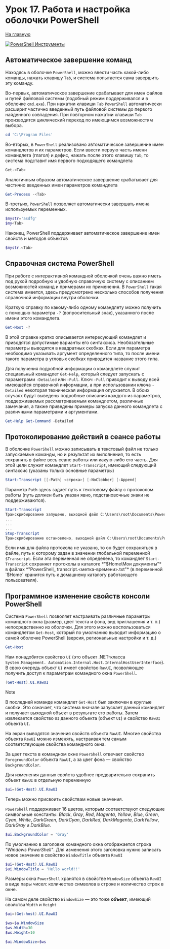 # Урок 17. Работа и настройка оболочки PowerShell

[На главную](/mdk0401.github.io)

[![PowerShell Инструменты](https://img.youtube.com/vi/Mmg6HJgkcCI/hqdefault.jpg)](https://www.youtube.com/watch?v=Mmg6HJgkcCI)

## Автоматическое завершение команд 
Находясь в оболочке `PowerShell`, можно ввести часть какой-либо команды, нажать клавишу `Tab`, и система попытается сама завершить эту команду. 

Во-первых, автоматическое завершение срабатывает для имен файлов и путей файловой системы (подобный режим поддерживался и в оболочке `cmd.exe`). При нажатии клавиши `Tab` `PowerShell` автоматически расширит частично введенный путь файловой системы до первого найденного совпадения. При повторном нажатии клавиши `Tab` производится циклический переход по имеющимся возможностям выбора. 

```powershell
cd 'C:\Program Files'
```

Во-вторых, в `PowerShell` реализовано автоматическое завершение имен командлетов и их параметров. Если ввести первую часть имени командлета (глагол) и дефис, нажать после этого клавишу `Tab`, то система подставит имя первого подходящего командлета 

```powershell
Get-<Tab>
```

Аналогичным образом автоматическое завершение срабатывает для частично введенных имен параметров командлета

```powershell
Get-Process -<Tab>
```

В-третьих, `PowerShell` позволяет автоматически завершать имена используемых переменных. 

```powershell
$mystr='asdfg'
$my<Tab>
```

Наконец, PowerShell поддерживает автоматическое завершение имен свойств и методов объектов

```powershell
$mystr.<Tab>
```

## Справочная система PowerShell 
При работе с интерактивной командной оболочкой очень важно иметь под рукой подробную и удобную справочную систему с описанием возможностей команд и примерами их применения. В `PowerShell` такая система имеется, здесь предусмотрено несколько способов получения справочной информации внутри оболочки.

Краткую справку по какому-либо одному командлету можно получить с помощью параметра `-?` (вопросительный знак), указанного после имени этого командлета.

```powershell
Get-Host -?
```

В этой справке кратко описывается интересующий командлет и приводятся допустимые варианты его синтаксиса. Необязательные параметры выводятся в квадратных скобках. Если для параметра необходимо указывать аргумент определенного типа, то после имени такого параметра в угловых скобках приводится название этого типа. 

Для получения подробной информации о командлете служит специальный командлет `Get-Help`, который следует запускать с параметрами `-Detailed` или `-Full`. Ключ `-Full` приводит к выводу всей имеющейся справочной информации, а при использовании ключа `-Detailed` некоторая техническая информация опускается. В обоих случаях будут выведены подробные описания каждого из параметров, поддерживаемых рассматриваемым командлетом, различные замечания, а также приведены примеры запуска данного командлета с различными параметрами и аргументами.

```powershell
Get-Help Get-Command -Detailed
```

## Протоколирование действий в сеансе работы 
В оболочке `PowerShell` можно записывать в текстовый файл не только запускаемые команды, но и результат их выполнения, то есть сохранять в файле весь сеанс работы или какую-либо его часть. Для этой цели служит командлет `Start-Transcript`, имеющий следующий синтаксис (указаны только основные параметры)

```powershell
Start-Transcript [[-Path] <строка>] [-NoClobber] [-Append] 
```

Параметр `Path` здесь задает путь к текстовому файлу с протоколом работы (путь должен быть указан явно, подстановочные знаки не поддерживаются).

```powershell
Start-Transcript
Транскрибирование запущено, выходной файл C:\Users\root\Documents\PowerShell_transcript.IAI.Ojnlm81e.20231025085157.txt
...
...
...
Stop-Transcript
Транскрибирование остановлено, выходной файл C:\Users\root\Documents\PowerShell_transcript.IAI.Ojnlm81e.20231025085157.txt
```

Если имя для файла протокола не указано, то он будет сохраняться в файле, путь к которому задан в значении глобальной переменной `$Transcript`. Если эта переменная не определена, то командлет `Start-Transcript` сохраняет протоколы в каталоге *"$Home\Мои документы"* в файлах *"PowerShell_ transcript.<метка-времени>.txt"* (в переменной `$Home` хранится путь к домашнему каталогу работающего пользователя).

## Программное изменение свойств консоли PowerShell 
Система `PowerShell` позволяет настраивать различные параметры командного окна (размер, цвет текста и фона, вид приглашения и т. п.) непосредственно из оболочки. Для этого можно воспользоваться командлетом `Get-Host`, который по умолчанию выводит информацию о самой оболочке PowerShell (версия, региональные настройки и т. д.)

```powershell
Get-Host
```

Нам понадобится свойство `UI` (это объект .NET-класса `System.Management. Automation.Internal.Host.InternalHostUserInterface`). В свою очередь объект `UI` имеет свойство `RawUI`, позволяющее получить доступ к параметрам командного окна `PowerShell`. 

```powershell
(Get-Host).UI.RawUI
```

> [!NOTE]
> В последней команде командлет `Get-Host` был заключен в круглые скобки. Это означает, что система вначале запускает данный командлет и получает выходной объект в результате его работы. Затем извлекается свойство `UI` данного объекта (объект `UI`) и свойство `RawUI` объекта `UI`. 

На экран выводятся значения свойств объекта `RawUI`. Многие свойства объекта `RawUI` можно изменять, настраивая тем самым соответствующие свойства командного окна.

За цвет текста в командном окне `PowerShell` отвечает свойство `ForegroundColor` объекта `RawUI`, а за цвет фона — свойство `BackgroundColor`. 

Для изменения данных свойств удобнее предварительно сохранить объект `RawUI` в отдельную переменную 

```powershell
$ui=(Get-Host).UI.RawUI 
```

Теперь можно присвоить свойствам новые значения. 

`PowerShell` поддерживает 16 цветов, которым соответствуют следующие символьные константы: *Black*, *Gray*, *Red*, *Magenta*, *Yellow*, *Blue*, *Green*, *Cyan*, *White*, *DarkGreen*, *DarkCyan*, *DarkRed*, *DarkMagenta*, *DarkYellow*, *DarkGray* и *DarkBlue*. 

```powershell
$ui.BackgroundColor = 'Gray'
```

По умолчанию в заголовке командного окна отображается строка *"Windows PowerShell"*. Для изменения этого заголовка нужно записать новое значение в свойство `WindowTitle` объекта `RawUI`

```powershell
$ui=(Get-Host).UI.RawUI 
$ui.WindowTitle = 'Hello world!!'
```

Размеры окна `PowerShell` хранятся в свойстве `WindowSize` объекта `RawUI` в виде пары чисел: количество символов в строке и количество строк в окне. 

На самом деле свойство `WindowSize` — это тоже **объект**, имеющий свойства `Width` и `Height`

```powershell
$ui=(Get-host).UI.RawUI

$ws=$a.WindowSize
$ws.Width=30
$ws.Height=10

$ui.WindowSize=$ws
```

